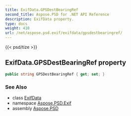 ```yaml
---
title: ExifData.GPSDestBearingRef
second_title: Aspose.PSD for .NET API Reference
description: ExifData property. 
type: docs
weight: 410
url: /net/aspose.psd.exif/exifdata/gpsdestbearingref/
---
```

{{< psd/tize >}}
## ExifData.GPSDestBearingRef property

```csharp
public string GPSDestBearingRef { get; set; }
```

### See Also

* class [ExifData](../)
* namespace [Aspose.PSD.Exif](../../exifdata/)
* assembly [Aspose.PSD](../../../)


